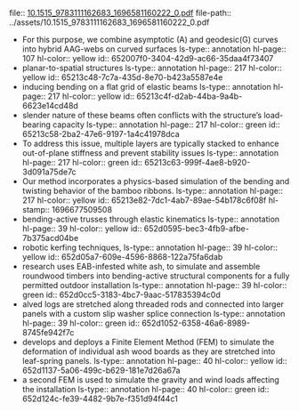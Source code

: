 file:: [10.1515_9783111162683_1696581160222_0.pdf](../assets/10.1515_9783111162683_1696581160222_0.pdf)
file-path:: ../assets/10.1515_9783111162683_1696581160222_0.pdf

- For this purpose, we combine asymptotic (A) and geodesic(G) curves into hybrid AAG-webs on curved surfaces
  ls-type:: annotation
  hl-page:: 107
  hl-color:: yellow
  id:: 652007f0-3404-42d9-ac66-35daa4f73407
- planar-to-spatial structures
  ls-type:: annotation
  hl-page:: 217
  hl-color:: yellow
  id:: 65213c48-7c7a-435d-8e70-b423a5587e4e
- inducing bending on a flat grid of elastic beams
  ls-type:: annotation
  hl-page:: 217
  hl-color:: yellow
  id:: 65213c4f-d2ab-44ba-9a4b-6623e14cd48d
- slender nature of these beams often conflicts with the structure’s load-bearing capacity
  ls-type:: annotation
  hl-page:: 217
  hl-color:: green
  id:: 65213c58-2ba2-47e6-9197-1a4c41978dca
- To address this issue, multiple layers are typically stacked to enhance out-of-plane stiffness and prevent stability issues
  ls-type:: annotation
  hl-page:: 217
  hl-color:: green
  id:: 65213c63-999f-4ae8-b920-3d091a75de7c
- Our method incorporates a physics-based simulation of the bending and twisting behavior of the bamboo ribbons.
  ls-type:: annotation
  hl-page:: 217
  hl-color:: yellow
  id:: 65213e82-7dc1-4ab7-89ae-54b178c6f08f
  hl-stamp:: 1696677509508
- bending-active trusses through elastic kinematics
  ls-type:: annotation
  hl-page:: 39
  hl-color:: yellow
  id:: 652d0595-bec3-4fb9-afbe-7b375acd04be
- robotic kerfing techniques,
  ls-type:: annotation
  hl-page:: 39
  hl-color:: yellow
  id:: 652d05a7-609e-4596-8868-122a75fa6dab
- research uses EAB-infested white ash, to simulate and assemble roundwood timbers into bending-active structural components for a fully permitted outdoor installation
  ls-type:: annotation
  hl-page:: 39
  hl-color:: green
  id:: 652d0cc5-3183-4bc7-9aac-517835394c0d
- alved logs are stretched along threaded rods and connected into larger panels with a custom slip washer splice connection
  ls-type:: annotation
  hl-page:: 39
  hl-color:: green
  id:: 652d1052-6358-46a6-8989-8745fe942f7c
- develops and deploys a Finite Element Method (FEM) to simulate the deformation of individual ash wood boards as they are stretched into leaf-spring panels.
  ls-type:: annotation
  hl-page:: 40
  hl-color:: yellow
  id:: 652d1137-5a06-499c-b629-181e7d26a67a
- a second FEM is used to simulate the gravity and wind loads affecting the installation
  ls-type:: annotation
  hl-page:: 40
  hl-color:: green
  id:: 652d124c-fe39-4482-9b7e-f351d94f44c1